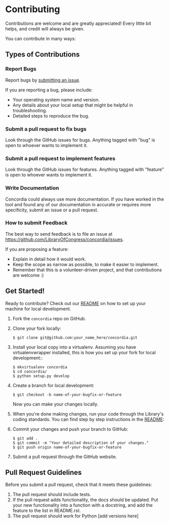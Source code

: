 # Contributing


Contributions are welcome and are greatly appreciated! Every little bit helps, and credit will always be given.

You can contribute in many ways:

## Types of Contributions

### Report Bugs


Report bugs by [submitting an issue](https://github.com/LibraryOfCongress/concordia/issues).

If you are reporting a bug, please include:

* Your operating system name and version.
* Any details about your local setup that might be helpful in troubleshooting.
* Detailed steps to reproduce the bug.

### Submit a pull request to fix bugs

Look through the GitHub issues for bugs. Anything tagged with "bug" is open to whoever wants to implement it.

### Submit a pull request to implement features

Look through the GitHub issues for features. Anything tagged with "feature" is open to whoever wants to implement it.

### Write Documentation


Concordia could always use more documentation. If you have worked in the tool and found any of our documentation in accurate or requires more specificity, submit an issue or a pull request. 

### How to submit Feedback


The best way to send feedback is to file an issue at https://github.com/LibraryOfCongress/concordia/issues.

If you are proposing a feature:

* Explain in detail how it would work.
* Keep the scope as narrow as possible, to make it easier to implement.
* Remember that this is a volunteer-driven project, and that contributions
  are welcome :)

Get Started!
------------

Ready to contribute? Check out our [README](https://github.com/LibraryOfCongress/concordia/blob/master/README.rst) on how to set up your machine for local development.

1. Fork the `concordia` repo on GitHub.
2. Clone your fork locally:

    ```
    $ git clone git@github.com:your_name_here/concordia.git
    ```

3. Install your local copy into a virtualenv. Assuming you have virtualenvwrapper installed, this is how you set up your fork for local development::

    ```
    $ mkvirtualenv concordia
    $ cd concordia/
    $ python setup.py develop
    ```

4. Create a branch for local development:

    `$ git checkout -b name-of-your-bugfix-or-feature`

   Now you can make your changes locally.

5. When you're done making changes, run your code through the Library's coding standards. You can find step by step instructions in the [README](https://github.com/LibraryOfCongress/concordia#code-quality):

6. Commit your changes and push your branch to GitHub:

    ```
    $ git add .
    $ git commit -m "Your detailed description of your changes."
    $ git push origin name-of-your-bugfix-or-feature
    ```

7. Submit a pull request through the GitHub website.

Pull Request Guidelines
-----------------------

Before you submit a pull request, check that it meets these guidelines:

1. The pull request should include tests.
2. If the pull request adds functionality, the docs should be updated. Put
   your new functionality into a function with a docstring, and add the
   feature to the list in README.rst.
3. The pull request should work for Python [add versions here]
